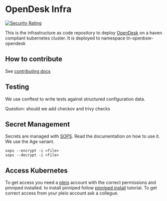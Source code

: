# OpenDesk Infra

[![Security Rating](https://sonarcloud.io/api/project_badges/measure?project=MinBZK_opendesk&metric=security_rating)](https://sonarcloud.io/summary/new_code?id=MinBZK_opendesk)

This is the infrastructure as code repository to deploy [OpenDesk](https://opendesk.eu/en/) on a haven compliant kubernetes cluster. It is deployed to namespace tn-openbsw-opendesk

## How to contribute

See [contributing docs](CONTRIBUTING.md)

## Testing

We use conftest to write tests against structured configuration data. 

Question: should we add checkov and trivy checks

## Secret Management

Secrets are managed with [SOPS](https://www.cncf.io/projects/sops/). Read the documentation on how to use it. We use the Age variant. 

```shell
sops --encrypt -i <file>
sops --decrypt -i <file>
```

## Access Kubernetes

To get access you need a [pleio](https://account.pleio.nl/) account with the correct permissions and pinniped installed. to install pinniped follow [pinniped install]( https://get.pinniped.dev) tutorial. To get correct access from your pleio account ask a collegue.
